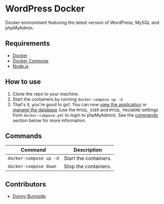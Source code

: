 # WordPress Docker
Docker environment featuring the latest version of WordPress, MySQL and phpMyAdmin.


## Requirements
* [Docker](https://www.docker.com/)
* [Docker Compose](https://docs.docker.com/compose/)
* [Node.js](https://nodejs.org/)


## How to use
1. Clone the repo to your machine.
1. Start the containers by running `docker-compose up -d`
1. That's it, you're good to go!. You can now [view the application](http://localhost:8000) or [manage the database](http://localhost:8080) (use the `MYSQL_USER` and `MYSQL_PASSWORD` settings from `docker-compose.yml` to login to phpMyAdmin). See the [commands](#commands) section below for more information.


## Commands
| Command | Description
|---|-
| `docker-compose up -d` | Start the containers.
| `docker-compose down` | Stop the containers.


## Contributors
* [Donny Burnside](http://www.donnyburnside.com)